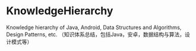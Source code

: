 # KnowledgeHierarchy
Knowledge hierarchy of Java, Android, Data Structures and Algorithms, Design Patterns, etc. （知识体系总结，包括Java，安卓，数据结构与算法，设计模式等）
